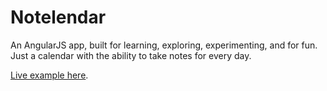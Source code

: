 Notelendar
=============
An AngularJS app, built for learning, exploring, experimenting, and for fun.
Just a calendar with the ability to take notes for every day.

[Live example here](http://test.ariser.ru/notelendar/).